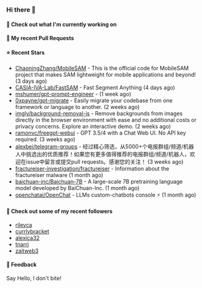 ### Hi there 👋

#### 👷 Check out what I'm currently working on

#### 🔨 My recent Pull Requests


#### ⭐ Recent Stars

- [ChaoningZhang/MobileSAM](https://github.com/ChaoningZhang/MobileSAM) - This is the official code for MobileSAM project that makes SAM lightweight for mobile applications and beyond! (3 days ago)
- [CASIA-IVA-Lab/FastSAM](https://github.com/CASIA-IVA-Lab/FastSAM) - Fast Segment Anything (4 days ago)
- [mshumer/gpt-prompt-engineer](https://github.com/mshumer/gpt-prompt-engineer) -  (1 week ago)
- [0xpayne/gpt-migrate](https://github.com/0xpayne/gpt-migrate) - Easily migrate your codebase from one framework or language to another. (2 weeks ago)
- [imgly/background-removal-js](https://github.com/imgly/background-removal-js) - Remove backgrounds from images directly in the browser environment with ease and no additional costs or privacy concerns. Explore an interactive demo. (2 weeks ago)
- [ramonvc/freegpt-webui](https://github.com/ramonvc/freegpt-webui) - GPT 3.5/4 with a Chat Web UI. No API key required. (3 weeks ago)
- [alexbei/telegram-groups](https://github.com/alexbei/telegram-groups) - 经过精心筛选，从5000&#43;个电报群组/频道/机器人中挑选出的优质推荐！如果您有更多值得推荐的电报群组/频道/机器人，欢迎在issue中留言或提交pull requests。感谢您的关注！ (3 weeks ago)
- [fractureiser-investigation/fractureiser](https://github.com/fractureiser-investigation/fractureiser) - Information about the fractureiser malware (1 month ago)
- [baichuan-inc/Baichuan-7B](https://github.com/baichuan-inc/Baichuan-7B) - A large-scale 7B pretraining language model developed by BaiChuan-Inc. (1 month ago)
- [openchatai/OpenChat](https://github.com/openchatai/OpenChat) - LLMs custom-chatbots console ⚡ (1 month ago)

#### 👯 Check out some of my recent followers

- [rileyca](https://github.com/rileyca)
- [currlybracket](https://github.com/currlybracket)
- [alexica32](https://github.com/alexica32)
- [tnarrj](https://github.com/tnarrj)
- [zaitweb3](https://github.com/zaitweb3)

#### 💬 Feedback

Say Hello, I don't bite!